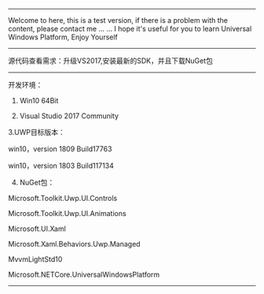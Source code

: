 
----------------------------------------------------------

Welcome to here, this is a test version, if there is a problem with the content, please contact me ... ... I hope it's useful for you to learn Universal Windows Platform, Enjoy Yourself

----------------------------------------------------------

源代码查看需求：升级VS2017,安装最新的SDK，并且下载NuGet包

----------------------------------------------------------

开发环境：
1. Win10 64Bit

2. Visual Studio 2017 Community 

3.UWP目标版本： 

win10，version 1809 Build17763 

win10，version 1803 Build117134 

4. NuGet包：

Microsoft.Toolkit.Uwp.UI.Controls

Microsoft.Toolkit.Uwp.UI.Animations 

Microsoft.UI.Xaml 

Microsoft.Xaml.Behaviors.Uwp.Managed 

MvvmLightStd10 

Microsoft.NETCore.UniversalWindowsPlatform


----------------------------------------------------------
